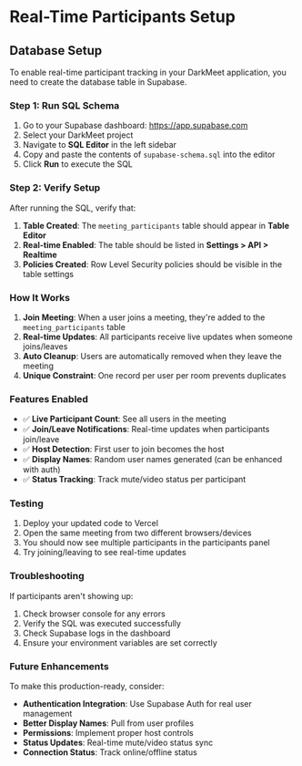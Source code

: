 # Real-Time Participants Setup

## Database Setup

To enable real-time participant tracking in your DarkMeet application, you need to create the database table in Supabase.

### Step 1: Run SQL Schema

1. Go to your Supabase dashboard: https://app.supabase.com
2. Select your DarkMeet project
3. Navigate to **SQL Editor** in the left sidebar
4. Copy and paste the contents of `supabase-schema.sql` into the editor
5. Click **Run** to execute the SQL

### Step 2: Verify Setup

After running the SQL, verify that:

1. **Table Created**: The `meeting_participants` table should appear in **Table Editor**
2. **Real-time Enabled**: The table should be listed in **Settings > API > Realtime**
3. **Policies Created**: Row Level Security policies should be visible in the table settings

### How It Works

1. **Join Meeting**: When a user joins a meeting, they're added to the `meeting_participants` table
2. **Real-time Updates**: All participants receive live updates when someone joins/leaves
3. **Auto Cleanup**: Users are automatically removed when they leave the meeting
4. **Unique Constraint**: One record per user per room prevents duplicates

### Features Enabled

- ✅ **Live Participant Count**: See all users in the meeting
- ✅ **Join/Leave Notifications**: Real-time updates when participants join/leave
- ✅ **Host Detection**: First user to join becomes the host
- ✅ **Display Names**: Random user names generated (can be enhanced with auth)
- ✅ **Status Tracking**: Track mute/video status per participant

### Testing

1. Deploy your updated code to Vercel
2. Open the same meeting from two different browsers/devices
3. You should now see multiple participants in the participants panel
4. Try joining/leaving to see real-time updates

### Troubleshooting

If participants aren't showing up:

1. Check browser console for any errors
2. Verify the SQL was executed successfully
3. Check Supabase logs in the dashboard
4. Ensure your environment variables are set correctly

### Future Enhancements

To make this production-ready, consider:

- **Authentication Integration**: Use Supabase Auth for real user management
- **Better Display Names**: Pull from user profiles
- **Permissions**: Implement proper host controls
- **Status Updates**: Real-time mute/video status sync
- **Connection Status**: Track online/offline status 